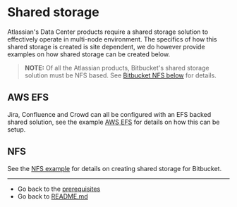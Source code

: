 # Shared storage
Atlassian's Data Center products require a shared storage solution to effectively operate in multi-node environment. The specifics of how this shared storage is created is site dependent, we do however provide examples on how shared storage can be created below.

> **NOTE:** Of all the Atlassian products, Bitbucket's shared storage solution must be NFS based. See [Bitbucket NFS below](#Bitbucket-NFS) for details. 

## AWS EFS
Jira, Confluence and Crowd can all be configured with an EFS backed shared solution, see the example [AWS EFS](aws/SHARED_STORAGE.md) for details on how this can be setup.

## NFS  
See the [NFS example](nfs/NFS.md) for details on creating shared storage for Bitbucket.

***
* Go back to the [prerequisites](../../PREREQUISITES.md)
* Go back to [README.md](../../../README.md)
